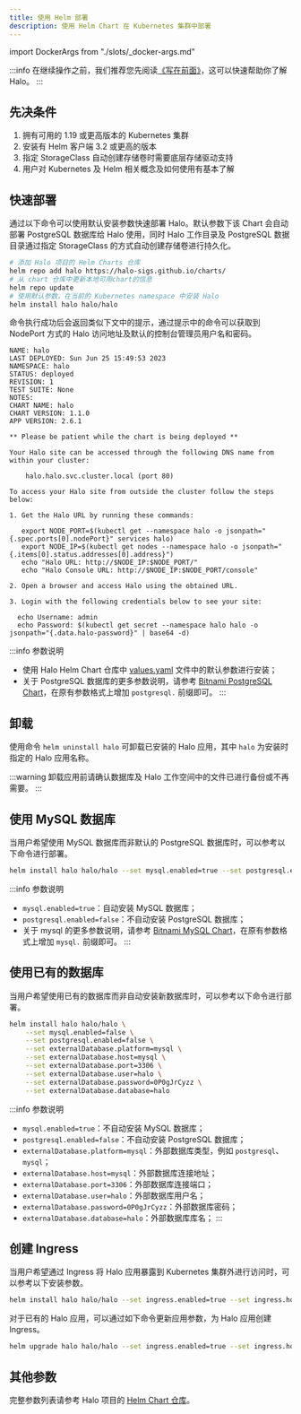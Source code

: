 ```yaml
---
title: 使用 Helm 部署
description: 使用 Helm Chart 在 Kubernetes 集群中部署
---
```


import DockerArgs from "./slots/_docker-args.md"

:::info
在继续操作之前，我们推荐您先阅读[《写在前面》](../prepare.md)，这可以快速帮助你了解 Halo。
:::

## 先决条件

1. 拥有可用的 1.19 或更高版本的 Kubernetes 集群
2. 安装有 Helm 客户端 3.2 或更高的版本
3. 指定 StorageClass 自动创建存储卷时需要底层存储驱动支持
4. 用户对 Kubernetes 及 Helm 相关概念及如何使用有基本了解

## 快速部署

通过以下命令可以使用默认安装参数快速部署 Halo。默认参数下该 Chart 会自动部署 PostgreSQL 数据库给 Halo 使用，同时 Halo 工作目录及 PostgreSQL 数据目录通过指定 StorageClass 的方式自动创建存储卷进行持久化。

```bash
# 添加 Halo 项目的 Helm Charts 仓库
helm repo add halo https://halo-sigs.github.io/charts/
# 从 chart 仓库中更新本地可用chart的信息 
helm repo update
# 使用默认参数，在当前的 Kubernetes namespace 中安装 Halo
helm install halo halo/halo
```

命令执行成功后会返回类似下文中的提示，通过提示中的命令可以获取到 NodePort 方式的 Halo 访问地址及默认的控制台管理员用户名和密码。

```text
NAME: halo
LAST DEPLOYED: Sun Jun 25 15:49:53 2023
NAMESPACE: halo
STATUS: deployed
REVISION: 1
TEST SUITE: None
NOTES:
CHART NAME: halo
CHART VERSION: 1.1.0
APP VERSION: 2.6.1

** Please be patient while the chart is being deployed **

Your Halo site can be accessed through the following DNS name from within your cluster:

    halo.halo.svc.cluster.local (port 80)

To access your Halo site from outside the cluster follow the steps below:

1. Get the Halo URL by running these commands:

   export NODE_PORT=$(kubectl get --namespace halo -o jsonpath="{.spec.ports[0].nodePort}" services halo)
   export NODE_IP=$(kubectl get nodes --namespace halo -o jsonpath="{.items[0].status.addresses[0].address}")
   echo "Halo URL: http://$NODE_IP:$NODE_PORT/"
   echo "Halo Console URL: http://$NODE_IP:$NODE_PORT/console"

2. Open a browser and access Halo using the obtained URL.

3. Login with the following credentials below to see your site:

  echo Username: admin
  echo Password: $(kubectl get secret --namespace halo halo -o jsonpath="{.data.halo-password}" | base64 -d)
```

:::info 参数说明

- 使用 Halo Helm Chart 仓库中 [values.yaml](https://github.com/halo-sigs/charts/blob/main/charts/halo/values.yaml) 文件中的默认参数进行安装；
- 关于 PostgreSQL 数据库的更多参数说明，请参考 [Bitnami PostgreSQL Chart](https://github.com/bitnami/charts/tree/main/bitnami/postgresql#parameters)，在原有参数格式上增加 `postgresql.` 前缀即可。
:::

## 卸载

使用命令 `helm uninstall halo` 可卸载已安装的 Halo 应用，其中 `halo` 为安装时指定的 Halo 应用名称。

:::warning
卸载应用前请确认数据库及 Halo 工作空间中的文件已进行备份或不再需要。
:::

## 使用 MySQL 数据库

当用户希望使用 MySQL 数据库而非默认的 PostgreSQL 数据库时，可以参考以下命令进行部署。

```bash
helm install halo halo/halo --set mysql.enabled=true --set postgresql.enabled=false
```

:::info 参数说明

- `mysql.enabled=true`：自动安装 MySQL 数据库；
- `postgresql.enabled=false`：不自动安装 PostgreSQL 数据库；
- 关于 mysql 的更多参数说明，请参考 [Bitnami MySQL Chart](https://github.com/bitnami/charts/tree/main/bitnami/mysql#parameters)，在原有参数格式上增加 `mysql.` 前缀即可。
:::

## 使用已有的数据库

当用户希望使用已有的数据库而非自动安装新数据库时，可以参考以下命令进行部署。

```bash
helm install halo halo/halo \
    --set mysql.enabled=false \
    --set postgresql.enabled=false \
    --set externalDatabase.platform=mysql \
    --set externalDatabase.host=mysql \
    --set externalDatabase.port=3306 \
    --set externalDatabase.user=halo \
    --set externalDatabase.password=0P0gJrCyzz \
    --set externalDatabase.database=halo
```

:::info 参数说明

- `mysql.enabled=true`：不自动安装 MySQL 数据库；
- `postgresql.enabled=false`：不自动安装 PostgreSQL 数据库；
- `externalDatabase.platform=mysql`：外部数据库类型，例如 `postgresql`、`mysql`；
- `externalDatabase.host=mysql`：外部数据库连接地址；
- `externalDatabase.port=3306`：外部数据库连接端口；
- `externalDatabase.user=halo`：外部数据库用户名；
- `externalDatabase.password=0P0gJrCyzz`：外部数据库密码；
- `externalDatabase.database=halo`：外部数据库库名；
:::

## 创建 Ingress

当用户希望通过 Ingress 将 Halo 应用暴露到 Kubernetes 集群外进行访问时，可以参考以下安装参数。

```bash
helm install halo halo/halo --set ingress.enabled=true --set ingress.hostname=demo.halo.run
```

对于已有的 Halo 应用，可以通过如下命令更新应用参数，为 Halo 应用创建 Ingress。

```bash
helm upgrade halo halo/halo --set ingress.enabled=true --set ingress.hostname=demo.halo.run
```

## 其他参数

完整参数列表请参考 Halo 项目的 [Helm Chart 仓库](https://github.com/halo-sigs/charts#parameters)。
